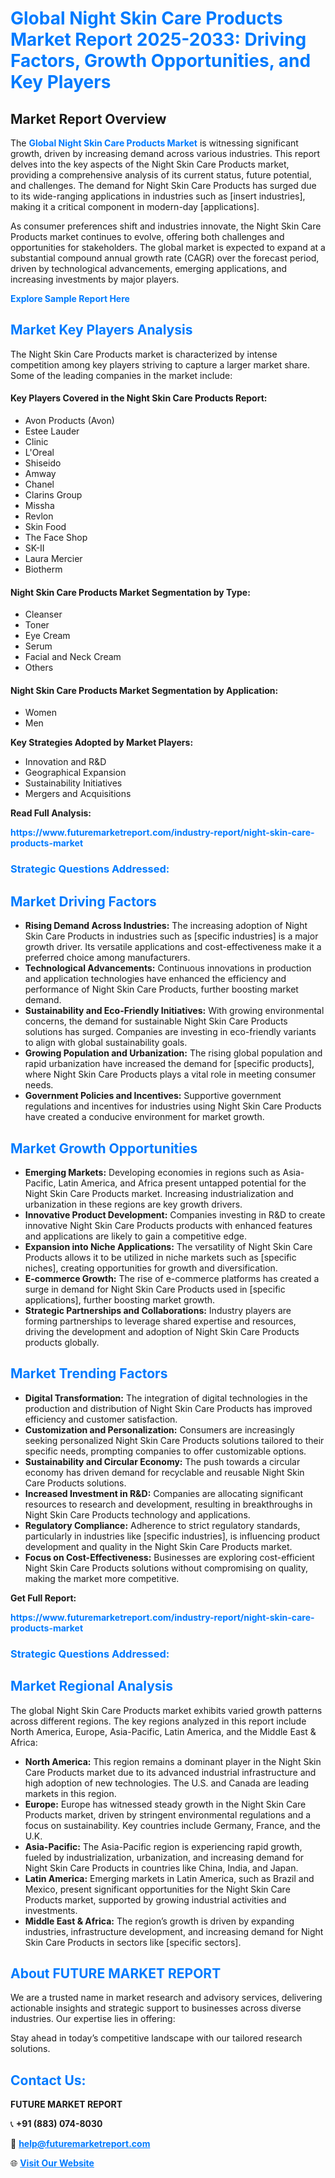 <h1 style="color: #007BFF;">Global Night Skin Care Products Market Report 2025-2033: Driving Factors, Growth Opportunities, and Key Players</h1>

<section id="overview">
<h2>Market Report Overview</h2>
<p>The <a href="https://www.futuremarketreport.com/industry-report/night-skin-care-products-market" style="color: #007BFF; text-decoration: none;"><strong>Global Night Skin Care Products Market</strong></a> is witnessing significant growth, driven by increasing demand across various industries. This report delves into the key aspects of the Night Skin Care Products market, providing a comprehensive analysis of its current status, future potential, and challenges. The demand for Night Skin Care Products has surged due to its wide-ranging applications in industries such as [insert industries], making it a critical component in modern-day [applications].</p>
<p>As consumer preferences shift and industries innovate, the Night Skin Care Products market continues to evolve, offering both challenges and opportunities for stakeholders. The global market is expected to expand at a substantial compound annual growth rate (CAGR) over the forecast period, driven by technological advancements, emerging applications, and increasing investments by major players.</p>
</section>

<section id="overview">
<p><a href="https://www.futuremarketreport.com/request-sample/reportId=54932" style="color: #007BFF; text-decoration: none;"><strong>Explore Sample Report Here</strong></a></p>
</section>

<section id="key-players">
<h2 style="color: #007BFF;">Market Key Players Analysis</h2>
<p>The Night Skin Care Products market is characterized by intense competition among key players striving to capture a larger market share. Some of the leading companies in the market include:</p>
<h4>Key Players Covered in the Night Skin Care Products Report:</h4>
<ul><li>Avon Products (Avon)</li><li>Estee Lauder</li><li>Clinic</li><li>L&#039;Oreal</li><li>Shiseido</li><li>Amway</li><li>Chanel</li><li>Clarins Group</li><li>Missha</li><li>Revlon</li><li>Skin Food</li><li>The Face Shop</li><li>SK-II</li><li>Laura Mercier</li><li>Biotherm</li></ul>
<h4>Night Skin Care Products Market Segmentation by Type:</h4>
<ul><li>Cleanser</li><li>Toner</li><li>Eye Cream</li><li>Serum</li><li>Facial and Neck Cream</li><li>Others</li></ul>

<h4>Night Skin Care Products Market Segmentation by Application:</h4>
<ul><li>Women</li><li>Men</li></ul>
<p><strong>Key Strategies Adopted by Market Players:</strong></p>
<ul>
<li>Innovation and R&D</li>
<li>Geographical Expansion</li>
<li>Sustainability Initiatives</li>
<li>Mergers and Acquisitions</li>
</ul>
</section>

<section>
<p><strong>Read Full Analysis: </strong></p><a href="https://www.futuremarketreport.com/industry-report/night-skin-care-products-market" style="color: #007BFF; text-decoration: none;"><strong>https://www.futuremarketreport.com/industry-report/night-skin-care-products-market</strong></a>
<h3 style="color: #007BFF;">Strategic Questions Addressed:</h3>
</section>

<section id="driving-factors">
<h2 style="color: #007BFF;">Market Driving Factors</h2>
<ul>
<li><strong>Rising Demand Across Industries:</strong> The increasing adoption of Night Skin Care Products in industries such as [specific industries] is a major growth driver. Its versatile applications and cost-effectiveness make it a preferred choice among manufacturers.</li>
<li><strong>Technological Advancements:</strong> Continuous innovations in production and application technologies have enhanced the efficiency and performance of Night Skin Care Products, further boosting market demand.</li>
<li><strong>Sustainability and Eco-Friendly Initiatives:</strong> With growing environmental concerns, the demand for sustainable Night Skin Care Products solutions has surged. Companies are investing in eco-friendly variants to align with global sustainability goals.</li>
<li><strong>Growing Population and Urbanization:</strong> The rising global population and rapid urbanization have increased the demand for [specific products], where Night Skin Care Products plays a vital role in meeting consumer needs.</li>
<li><strong>Government Policies and Incentives:</strong> Supportive government regulations and incentives for industries using Night Skin Care Products have created a conducive environment for market growth.</li>
</ul>
</section>

<section id="growth-opportunities">
<h2 style="color: #007BFF;">Market Growth Opportunities</h2>
<ul>
<li><strong>Emerging Markets:</strong> Developing economies in regions such as Asia-Pacific, Latin America, and Africa present untapped potential for the Night Skin Care Products market. Increasing industrialization and urbanization in these regions are key growth drivers.</li>
<li><strong>Innovative Product Development:</strong> Companies investing in R&D to create innovative Night Skin Care Products products with enhanced features and applications are likely to gain a competitive edge.</li>
<li><strong>Expansion into Niche Applications:</strong> The versatility of Night Skin Care Products allows it to be utilized in niche markets such as [specific niches], creating opportunities for growth and diversification.</li>
<li><strong>E-commerce Growth:</strong> The rise of e-commerce platforms has created a surge in demand for Night Skin Care Products used in [specific applications], further boosting market growth.</li>
<li><strong>Strategic Partnerships and Collaborations:</strong> Industry players are forming partnerships to leverage shared expertise and resources, driving the development and adoption of Night Skin Care Products products globally.</li>
</ul>
</section>

<section id="trending-factors">
<h2 style="color: #007BFF;">Market Trending Factors</h2>
<ul>
<li><strong>Digital Transformation:</strong> The integration of digital technologies in the production and distribution of Night Skin Care Products has improved efficiency and customer satisfaction.</li>
<li><strong>Customization and Personalization:</strong> Consumers are increasingly seeking personalized Night Skin Care Products solutions tailored to their specific needs, prompting companies to offer customizable options.</li>
<li><strong>Sustainability and Circular Economy:</strong> The push towards a circular economy has driven demand for recyclable and reusable Night Skin Care Products solutions.</li>
<li><strong>Increased Investment in R&D:</strong> Companies are allocating significant resources to research and development, resulting in breakthroughs in Night Skin Care Products technology and applications.</li>
<li><strong>Regulatory Compliance:</strong> Adherence to strict regulatory standards, particularly in industries like [specific industries], is influencing product development and quality in the Night Skin Care Products market.</li>
<li><strong>Focus on Cost-Effectiveness:</strong> Businesses are exploring cost-efficient Night Skin Care Products solutions without compromising on quality, making the market more competitive.</li>
</ul>
</section>

<section>
<p><strong>Get Full Report: </strong></p><a href="https://www.futuremarketreport.com/industry-report/night-skin-care-products-market" style="color: #007BFF; text-decoration: none;"><strong>https://www.futuremarketreport.com/industry-report/night-skin-care-products-market</strong></a>
<h3 style="color: #007BFF;">Strategic Questions Addressed:</h3>
</section>


<section id="regional-analysis">
<h2 style="color: #007BFF;">Market Regional Analysis</h2>
<p>The global Night Skin Care Products market exhibits varied growth patterns across different regions. The key regions analyzed in this report include North America, Europe, Asia-Pacific, Latin America, and the Middle East & Africa:</p>
<ul>
<li><strong>North America:</strong> This region remains a dominant player in the Night Skin Care Products market due to its advanced industrial infrastructure and high adoption of new technologies. The U.S. and Canada are leading markets in this region.</li>
<li><strong>Europe:</strong> Europe has witnessed steady growth in the Night Skin Care Products market, driven by stringent environmental regulations and a focus on sustainability. Key countries include Germany, France, and the U.K.</li>
<li><strong>Asia-Pacific:</strong> The Asia-Pacific region is experiencing rapid growth, fueled by industrialization, urbanization, and increasing demand for Night Skin Care Products in countries like China, India, and Japan.</li>
<li><strong>Latin America:</strong> Emerging markets in Latin America, such as Brazil and Mexico, present significant opportunities for the Night Skin Care Products market, supported by growing industrial activities and investments.</li>
<li><strong>Middle East & Africa:</strong> The region’s growth is driven by expanding industries, infrastructure development, and increasing demand for Night Skin Care Products in sectors like [specific sectors].</li>
</ul>
</section>

<footer>
<h2 style="color: #007BFF;">About FUTURE MARKET REPORT</h2>
<p>We are a trusted name in market research and advisory services, delivering actionable insights and strategic support to businesses across diverse industries. Our expertise lies in offering:</p>

<p>Stay ahead in today’s competitive landscape with our tailored research solutions.</p>

<h2 style="color: #007BFF;">Contact Us:</h2>
<p><strong>FUTURE MARKET REPORT</strong></p>
<p>📞 <strong>+91 (883) 074-8030</strong></p>
<p>📧 <strong><a href="mailto:help@futuremarketreport.com" style="color: #007BFF;">help@futuremarketreport.com</a></strong></p>
<p>🌐 <strong><a href="https://www.futuremarketreport.com/" style="color: #007BFF;">Visit Our Website</a></strong></p>
</footer>